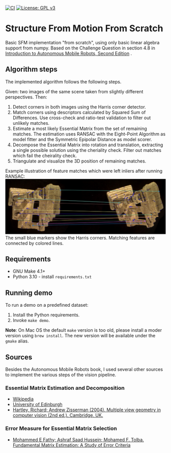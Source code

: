 [![CI](https://github.com/Bazs/structure_from_motion/actions/workflows/python-test.yml/badge.svg?branch=main)](https://github.com/Bazs/structure_from_motion/actions)
[![License: GPL v3](https://img.shields.io/badge/License-GPLv3-blue.svg)](https://www.gnu.org/licenses/gpl-3.0)

# Structure From Motion From Scratch

Basic SFM implementation "from scratch", using only basic linear algebra support from numpy. Based on the Challenge
Question in section 4.8
in [Introduction to Autonomous Mobile Robots, Second Edition](https://mitpress.mit.edu/books/introduction-autonomous-mobile-robots-second-edition)
.

## Algorithm steps

The implemented algorithm follows the following steps.

Given: two images of the same scene taken from slightly different perspectives.
Then:
1. Detect corners in both images using the Harris corner detector.
1. Match corners using descriptors calculated by Squared Sum of Differences. Use cross-check and ratio-test validation to filter out unlikely matches.
1. Estimate a most likely Essential Matrix from the set of remaining matches. The estimation uses RANSAC with the Eight-Point Algorithm as model fitter and
the Symmetric Epipolar Distance as model scorer.
1. Decompose the Essential Matrix into rotation and translation, extracting a single possible solution using the cheriality check. Filter out matches which fail the cheirality check.
1. Triangulate and visualize the 3D position of remaining matches.

Example illustration of feature matches which were left inliers after running RANSAC:
![Inlier Feature Matches after RANSAC](./docs/matching_with_ransac.jpg)
The small blue markers show the Harris corners. Matching features are connected by colored lines.

## Requirements

* GNU Make 4.1+
* Python 3.10 - install `requirements.txt`

## Running demo

To run a demo on a predefined dataset:

1. Install the Python requirements.
1. Invoke `make demo`.

**Note**: On Mac OS the default `make` version is too old, please install a moder version using `brew install`. The new version will be available under the `gmake` alias.

## Sources

Besides the Autonomous Mobile Robots book, I used several other sources to implement the various steps of the vision
pipeline.

### Essential Matrix Estimation and Decomposition

* [Wikipedia](https://en.wikipedia.org/wiki/Eight-point_algorithm#Normalized_algorithm)
* [University of Edinburgh](https://homepages.inf.ed.ac.uk/rbf/CVonline/LOCAL_COPIES/MOHR_TRIGGS/node50.html)
* [Hartley, Richard; Andrew Zisserman (2004). Multiple view geometry in computer vision (2nd ed.). Cambridge, UK.](https://www.robots.ox.ac.uk/~vgg/hzbook/)

### Error Measure for Essential Matrix Selection

* [Mohammed E Fathy; Ashraf Saad Hussein; Mohamed F. Tolba. Fundamental Matrix Estimation: A Study of Error Criteria](https://arxiv.org/abs/1706.07886)
